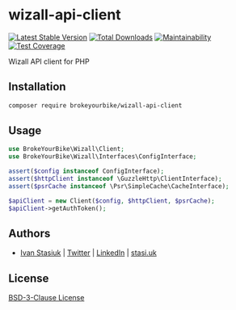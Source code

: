 # wizall-api-client

[![Latest Stable Version](https://img.shields.io/github/v/release/brokeyourbike/wizall-api-client-php)](https://github.com/brokeyourbike/wizall-api-client-php/releases)
[![Total Downloads](https://poser.pugx.org/brokeyourbike/wizall-api-client/downloads)](https://packagist.org/packages/brokeyourbike/wizall-api-client)
[![Maintainability](https://api.codeclimate.com/v1/badges/1b04658a54cfb29e4896/maintainability)](https://codeclimate.com/github/brokeyourbike/wizall-api-client-php/maintainability)
[![Test Coverage](https://api.codeclimate.com/v1/badges/1b04658a54cfb29e4896/test_coverage)](https://codeclimate.com/github/brokeyourbike/wizall-api-client-php/test_coverage)

Wizall API client for PHP

## Installation

```bash
composer require brokeyourbike/wizall-api-client
```

## Usage

```php
use BrokeYourBike\Wizall\Client;
use BrokeYourBike\Wizall\Interfaces\ConfigInterface;

assert($config instanceof ConfigInterface);
assert($httpClient instanceof \GuzzleHttp\ClientInterface);
assert($psrCache instanceof \Psr\SimpleCache\CacheInterface);

$apiClient = new Client($config, $httpClient, $psrCache);
$apiClient->getAuthToken();
```

## Authors
- [Ivan Stasiuk](https://github.com/brokeyourbike) | [Twitter](https://twitter.com/brokeyourbike) | [LinkedIn](https://www.linkedin.com/in/brokeyourbike) | [stasi.uk](https://stasi.uk)

## License
[BSD-3-Clause License](https://github.com/brokeyourbike/wizall-api-client-php/blob/main/LICENSE)
